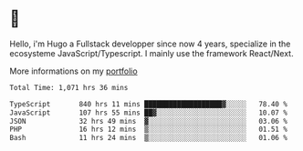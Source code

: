 # 👋 

Hello, i'm Hugo a Fullstack developper since now 4 years, specialize in the ecosysteme JavaScript/Typescript. I mainly use the framework React/Next.

More informations on my [portfolio](https://hcampos.fr)

<!--START_SECTION:waka-->

```txt
Total Time: 1,071 hrs 36 mins

TypeScript       840 hrs 11 mins ███████████████████▓░░░░░   78.40 %
JavaScript       107 hrs 55 mins ██▓░░░░░░░░░░░░░░░░░░░░░░   10.07 %
JSON             32 hrs 49 mins  ▓░░░░░░░░░░░░░░░░░░░░░░░░   03.06 %
PHP              16 hrs 12 mins  ▒░░░░░░░░░░░░░░░░░░░░░░░░   01.51 %
Bash             11 hrs 24 mins  ▒░░░░░░░░░░░░░░░░░░░░░░░░   01.06 %
```

<!--END_SECTION:waka-->
